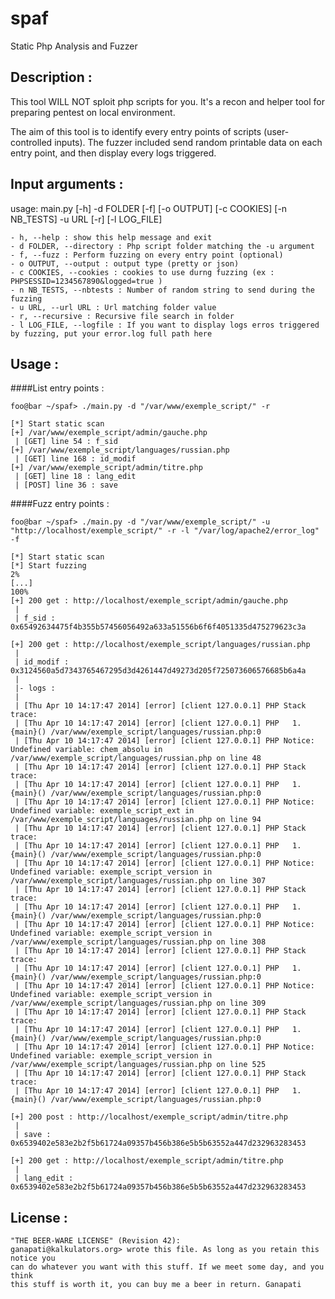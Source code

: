 spaf
====

Static Php Analysis and Fuzzer

Description :
------------

This tool WILL NOT sploit php scripts for you. It's a recon and helper tool for preparing pentest on local environment.

The aim of this tool is to identify every entry points of scripts (user-controlled inputs).
The fuzzer included send random printable data on each entry point, and then display every logs triggered.

Input arguments :
-----------------

usage: main.py [-h] -d FOLDER [-f] [-o OUTPUT] [-c COOKIES] [-n NB_TESTS] -u
               URL [-r] [-l LOG_FILE]

    - h, --help : show this help message and exit
    - d FOLDER, --directory : Php script folder matching the -u argument
    - f, --fuzz : Perform fuzzing on every entry point (optional)
    - o OUTPUT, --output : output type (pretty or json)
    - c COOKIES, --cookies : cookies to use durng fuzzing (ex : PHPSESSID=1234567890&logged=true )
    - n NB_TESTS, --nbtests : Number of random string to send during the fuzzing
    - u URL, --url URL : Url matching folder value
    - r, --recursive : Recursive file search in folder
    - l LOG_FILE, --logfile : If you want to display logs erros triggered by fuzzing, put your error.log full path here

Usage :
-------

####List entry points :

    foo@bar ~/spaf> ./main.py -d "/var/www/exemple_script/" -r

    [*] Start static scan
    [+] /var/www/exemple_script/admin/gauche.php
     | [GET] line 54 : f_sid
    [+] /var/www/exemple_script/languages/russian.php
     | [GET] line 168 : id_modif
    [+] /var/www/exemple_script/admin/titre.php
     | [GET] line 18 : lang_edit
     | [POST] line 36 : save

####Fuzz entry points :

    foo@bar ~/spaf> ./main.py -d "/var/www/exemple_script/" -u "http://localhost/exemple_script/" -r -l "/var/log/apache2/error_log" -f

    [*] Start static scan
    [*] Start fuzzing
    2%
    [...]
    100%
    [+] 200 get : http://localhost/exemple_script/admin/gauche.php
     |
     | f_sid : 0x65492634475f4b355b57456056492a633a51556b6f6f4051335d475279623c3a
    
    [+] 200 get : http://localhost/exemple_script/languages/russian.php
     |
     | id_modif : 0x3124560a5d7343765467295d3d4261447d49273d205f725073606576685b6a4a
     |
     |- logs :
     |
     | [Thu Apr 10 14:17:47 2014] [error] [client 127.0.0.1] PHP Stack trace:
     | [Thu Apr 10 14:17:47 2014] [error] [client 127.0.0.1] PHP   1. {main}() /var/www/exemple_script/languages/russian.php:0
     | [Thu Apr 10 14:17:47 2014] [error] [client 127.0.0.1] PHP Notice:  Undefined variable: chem_absolu in /var/www/exemple_script/languages/russian.php on line 48
     | [Thu Apr 10 14:17:47 2014] [error] [client 127.0.0.1] PHP Stack trace:
     | [Thu Apr 10 14:17:47 2014] [error] [client 127.0.0.1] PHP   1. {main}() /var/www/exemple_script/languages/russian.php:0
     | [Thu Apr 10 14:17:47 2014] [error] [client 127.0.0.1] PHP Notice:  Undefined variable: exemple_script_ext in /var/www/exemple_script/languages/russian.php on line 94
     | [Thu Apr 10 14:17:47 2014] [error] [client 127.0.0.1] PHP Stack trace:
     | [Thu Apr 10 14:17:47 2014] [error] [client 127.0.0.1] PHP   1. {main}() /var/www/exemple_script/languages/russian.php:0
     | [Thu Apr 10 14:17:47 2014] [error] [client 127.0.0.1] PHP Notice:  Undefined variable: exemple_script_version in /var/www/exemple_script/languages/russian.php on line 307
     | [Thu Apr 10 14:17:47 2014] [error] [client 127.0.0.1] PHP Stack trace:
     | [Thu Apr 10 14:17:47 2014] [error] [client 127.0.0.1] PHP   1. {main}() /var/www/exemple_script/languages/russian.php:0
     | [Thu Apr 10 14:17:47 2014] [error] [client 127.0.0.1] PHP Notice:  Undefined variable: exemple_script_version in /var/www/exemple_script/languages/russian.php on line 308
     | [Thu Apr 10 14:17:47 2014] [error] [client 127.0.0.1] PHP Stack trace:
     | [Thu Apr 10 14:17:47 2014] [error] [client 127.0.0.1] PHP   1. {main}() /var/www/exemple_script/languages/russian.php:0
     | [Thu Apr 10 14:17:47 2014] [error] [client 127.0.0.1] PHP Notice:  Undefined variable: exemple_script_version in /var/www/exemple_script/languages/russian.php on line 309
     | [Thu Apr 10 14:17:47 2014] [error] [client 127.0.0.1] PHP Stack trace:
     | [Thu Apr 10 14:17:47 2014] [error] [client 127.0.0.1] PHP   1. {main}() /var/www/exemple_script/languages/russian.php:0
     | [Thu Apr 10 14:17:47 2014] [error] [client 127.0.0.1] PHP Notice:  Undefined variable: exemple_script_version in /var/www/exemple_script/languages/russian.php on line 525
     | [Thu Apr 10 14:17:47 2014] [error] [client 127.0.0.1] PHP Stack trace:
     | [Thu Apr 10 14:17:47 2014] [error] [client 127.0.0.1] PHP   1. {main}() /var/www/exemple_script/languages/russian.php:0

    [+] 200 post : http://localhost/exemple_script/admin/titre.php
     |
     | save : 0x6539402e583e2b2f5b61724a09357b456b386e5b5b63552a447d232963283453
    
    [+] 200 get : http://localhost/exemple_script/admin/titre.php
     |
     | lang_edit : 0x6539402e583e2b2f5b61724a09357b456b386e5b5b63552a447d232963283453

License :
---------

    "THE BEER-WARE LICENSE" (Revision 42):
    ganapati@kalkulators.org> wrote this file. As long as you retain this notice you
    can do whatever you want with this stuff. If we meet some day, and you think
    this stuff is worth it, you can buy me a beer in return. Ganapati
